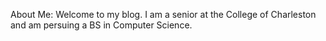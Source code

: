 About Me:
Welcome to my blog.
I am a senior at the College of Charleston and am persuing a BS in Computer Science.
